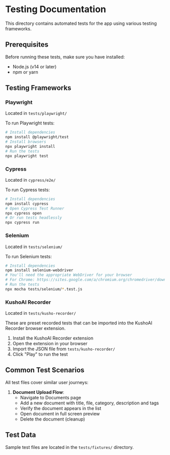 
# Testing Documentation

This directory contains automated tests for the app using various testing frameworks.

## Prerequisites

Before running these tests, make sure you have installed:

- Node.js (v14 or later)
- npm or yarn

## Testing Frameworks

### Playwright

Located in `tests/playwright/`

To run Playwright tests:

```bash
# Install dependencies
npm install @playwright/test
# Install browsers
npx playwright install
# Run the tests
npx playwright test
```

### Cypress

Located in `cypress/e2e/`

To run Cypress tests:

```bash
# Install dependencies
npm install cypress
# Open Cypress Test Runner
npx cypress open
# Or run tests headlessly
npx cypress run
```

### Selenium

Located in `tests/selenium/`

To run Selenium tests:

```bash
# Install dependencies
npm install selenium-webdriver
# You'll need the appropriate WebDriver for your browser
# For Chrome: https://sites.google.com/a/chromium.org/chromedriver/downloads
# Run the tests
npx mocha tests/selenium/*.test.js
```

### KushoAI Recorder

Located in `tests/kusho-recorder/`

These are preset recorded tests that can be imported into the KushoAI Recorder browser extension.

1. Install the KushoAI Recorder extension
2. Open the extension in your browser
3. Import the JSON file from `tests/kusho-recorder/`
4. Click "Play" to run the test

## Common Test Scenarios

All test files cover similar user journeys:

1. **Document Upload Flow**:
   - Navigate to Documents page
   - Add a new document with title, file, category, description and tags
   - Verify the document appears in the list
   - Open document in full screen preview
   - Delete the document (cleanup)
   
## Test Data

Sample test files are located in the `tests/fixtures/` directory.
